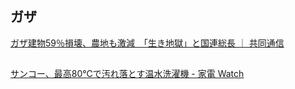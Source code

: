 ## ガザ

[ガザ建物59％損壊、農地も激減　「生き地獄」と国連総長 ｜ 共同通信](https://nordot.app/1215557269593457586)

##

[サンコー、最高80℃で汚れ落とす温水洗濯機 - 家電 Watch](https://kaden.watch.impress.co.jp/docs/news/1628947.html)
